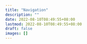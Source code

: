 ```yaml
---
title: "Navigation"
description: ""
date: 2022-08-10T08:49:55+08:00
lastmod: 2022-08-10T08:49:55+08:00
draft: false
images: []
---
```

